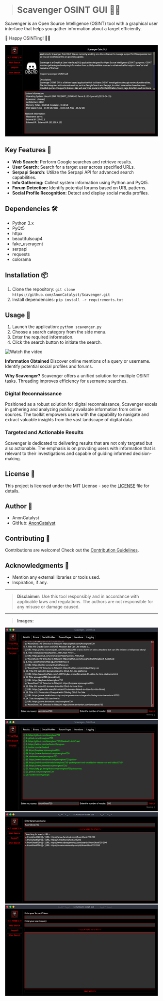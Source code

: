 ># Scavenger OSINT GUI 🕵️‍♂️

Scavenger is an Open Source Intelligence (OSINT) tool with a graphical user interface that helps you gather information about a target efficiently.

🚀 Happy OSINTing! 🕵️‍♂️

<img src="img/screenshot.png" alt="Scavenger GUI Project - screenshot" width="550" height="300"/>

## Key Features 🚀

- **Web Search:** Perform Google searches and retrieve results.
- **User Search:** Search for a target user across specified URLs.
- **Serpapi Search:** Utilize the Serpapi API for advanced search capabilities.
- **Info Gathering:** Collect system information using Python and PyQt5.
- **Forum Detection:** Identify potential forums based on URL patterns.
- **Social Profile Recognition:** Detect and display social media profiles.

## Dependencies 🛠️

- Python 3.x
- PyQt5
- httpx
- beautifulsoup4
- fake_useragent
- serpapi
- requests
- colorama

## Installation 📦

1. Clone the repository: `git clone https://github.com/AnonCatalyst/Scavenger.git`
2. Install dependencies: `pip install -r requirements.txt`

## Usage 🚨

1. Launch the application: `python scavenger.py`
2. Choose a search category from the side menu.
3. Enter the required information.
4. Click the search button to initiate the search.

![Watch the video](img/video.gif)

**Information Obtained**
    Discover online mentions of a query or username.
    Identify potential social profiles and forums.

**Why Scavenger?**
    Scavenger offers a unified solution for multiple OSINT tasks.
    Threading improves efficiency for username searches.
    
### Digital Reconnaissance
Positioned as a robust solution for digital reconnaissance, Scavenger excels in gathering and analyzing publicly available information from online sources. The toolkit empowers users with the capability to navigate and extract valuable insights from the vast landscape of digital data.

### Targeted and Actionable Results
Scavenger is dedicated to delivering results that are not only targeted but also actionable. The emphasis is on providing users with information that is relevant to their investigations and capable of guiding informed decision-making.


## License 📄

This project is licensed under the MIT License - see the [LICENSE](LICENSE) file for details.

## Author 👤

- AnonCatalyst
- GitHub: [AnonCatalyst](https://github.com/AnonCatalyst)

## Contributing 🤝

Contributions are welcome! Check out the [Contribution Guidelines](CONTRIBUTING.md).

## Acknowledgments 🙏

- Mention any external libraries or tools used.
- Inspiration, if any.

---
> **Disclaimer:** Use this tool responsibly and in accordance with applicable laws and regulations. The authors are not responsible for any misuse or damage caused.

---
> **Images:**

<img src="img/screenshot2.png" alt="Scavenger GUI Project #1 - screenshot" width="550" height="300"/>
<img src="img/screenshot3.png" alt="Scavenger GUI Project #2 - screenshot" width="550" height="300"/>

<img src="img/screenshot4.png" alt="Scavenger GUI Project #3 - screenshot" width="550" height="300"/>
<img src="img/screenshot5.png" alt="Scavenger GUI Project #4 - screenshot" width="550" height="300"/>
